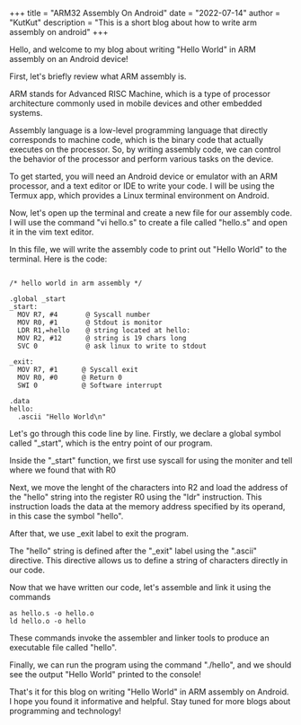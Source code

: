 +++
title = "ARM32 Assembly On Android"
date = "2022-07-14"
author = "KutKut"
description = "This is a short blog about how to write arm assembly on android"
+++

Hello, and welcome to my blog about writing "Hello World" in ARM assembly on an Android device!

First, let's briefly review what ARM assembly is. 

ARM stands for Advanced RISC Machine, which is a type of processor architecture commonly used in mobile devices and other embedded systems. 

Assembly language is a low-level programming language that directly corresponds to machine code, which is the binary code that actually executes on the processor. So, by writing assembly code, we can control the behavior of the processor and perform various tasks on the device.

To get started, you will need an Android device or emulator with an ARM processor, and a text editor or IDE to write your code. I will be using the Termux app, which provides a Linux terminal environment on Android.

Now, let's open up the terminal and create a new file for our assembly code. I will use the command "vi hello.s" to create a file called "hello.s" and open it in the vim text editor.

In this file, we will write the assembly code to print out "Hello World" to the terminal. Here is the code:

```

/* hello world in arm assembly */

.global _start
_start:
  MOV R7, #4       @ Syscall number
  MOV R0, #1       @ Stdout is monitor
  LDR R1,=hello    @ string located at hello:
  MOV R2, #12      @ string is 19 chars long
  SVC 0            @ ask linux to write to stdout

_exit:
  MOV R7, #1      @ Syscall exit 
  MOV R0, #0      @ Return 0
  SWI 0           @ Software interrupt

.data
hello:
  .ascii "Hello World\n"

```

Let's go through this code line by line. Firstly, we declare a global symbol called "_start", which is the entry point of our program.

Inside the "_start" function, we first use syscall for using the moniter and tell where we found that with R0

Next, we move the lenght of the characters into R2 and load the address of the "hello" string into the register R0 using the "ldr" instruction. This instruction loads the data at the memory address specified by its operand, in this case the symbol "hello".

After that, we use _exit label to exit the program.

The "hello" string is defined after the "_exit" label using the ".ascii" directive. This directive allows us to define a string of characters directly in our code.

Now that we have written our code, let's assemble and link it using the commands 
```
as hello.s -o hello.o
ld hello.o -o hello 
``` 
These commands invoke the assembler and linker tools to produce an executable file called "hello".

Finally, we can run the program using the command "./hello", and we should see the output "Hello World" printed to the console!

That's it for this blog on writing "Hello World" in ARM assembly on Android. I hope you found it informative and helpful. Stay tuned for more blogs about programming and technology!
